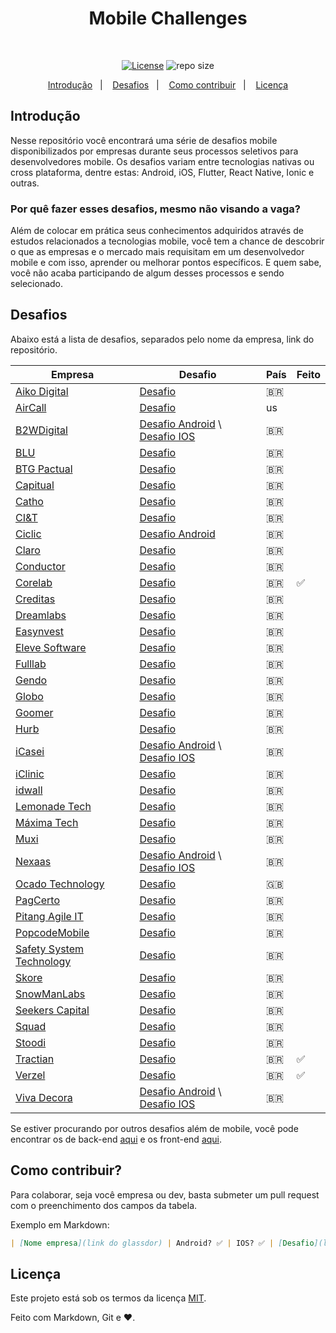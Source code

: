 <h1 align="center">Mobile Challenges</h1><br/>

<p align="center">
  <a href="https://opensource.org/licenses/MIT"><img alt="License" src="https://img.shields.io/github/license/iamageo/mobile-challenges-2022"/></a>
  <img alt="repo size" src="https://img.shields.io/github/repo-size/iamageo/mobile-challenges-2022"/>
</p>

<p align="center">
  <a href="#introdução">Introdução</a>&nbsp;&nbsp;&nbsp;|&nbsp;&nbsp;&nbsp;
  <a href="#desafios">Desafios</a>&nbsp;&nbsp;&nbsp;|&nbsp;&nbsp;&nbsp;
  <a href="#como-contribuir">Como contribuir</a>&nbsp;&nbsp;&nbsp;|&nbsp;&nbsp;&nbsp;
  <a href="#licença">Licença</a>
</p>

## Introdução

Nesse repositório você encontrará uma série de desafios mobile disponibilizados por empresas durante seus processos seletivos para desenvolvedores mobile. Os desafios variam entre tecnologias nativas ou cross plataforma, dentre estas: Android, iOS, Flutter, React Native, Ionic e outras.

### Por quê fazer esses desafios, mesmo não visando a vaga?

Além de colocar em prática seus conhecimentos adquiridos através de estudos relacionados a tecnologias mobile, você tem a chance de descobrir o que as empresas e o mercado mais requisitam em um desenvolvedor mobile e com isso, aprender ou melhorar pontos específicos. E quem sabe, você não acaba participando de algum desses processos e sendo selecionado.


## Desafios
Abaixo está a lista de desafios, separados pelo nome da empresa, link do repositório.

|    Empresa   |    Desafio    | País | Feito |
|------------- | ------------- | ------------- | ------------- |
| [Aiko Digital](https://aiko.digital/) | [Desafio](./Challenges/a/aiko/README.md)| 🇧🇷 ||
| [AirCall](https://aircall.io/) | [Desafio](./Challenges/a/aircall/README.md)| us ||
| [B2WDigital](https://www.glassdoor.com.br/Sal%C3%A1rio/B2W-Companhia-Digital-Sal%C3%A1rios-E5899878.htm) | [Desafio Android](./Challenges/b/b2wdigital/android/README.md) \ [Desafio IOS](./Challenges/b/b2wdigital/ios/README.md)| 🇧🇷 ||
| [BLU](https://blu.com.br/) | [Desafio](./Challenges/b/blu/README.md)| 🇧🇷 ||
| [BTG Pactual](https://www.glassdoor.com.br/Avalia%C3%A7%C3%B5es/BTG-Pactual-Avalia%C3%A7%C3%B5es-E411540.htm) | [Desafio](./Challenges/b/btg/README.md)| 🇧🇷 ||
| [Capitual](https://capitual.com/) | [Desafio](./Challenges/c/capitual/README.md)| 🇧🇷 ||
| [Catho](https://www.glassdoor.com.br/Avalia%C3%A7%C3%B5es/Catho-Online-Avalia%C3%A7%C3%B5es-E641546.htm) | [Desafio](./Challenges/c/catho/README.md)| 🇧🇷 ||
| [CI&T](https://www.glassdoor.com.br/Vis%C3%A3o-geral/Trabalhar-na-CI-and-T-EI_IE140265.13,21.htm) | [Desafio](./Challenges/c/cit/README.md)| 🇧🇷 ||
| [Ciclic](ciclic.com.br) | [Desafio Android](./Challenges/c/ciclic/README.md)| 🇧🇷 ||
| [Claro](https://www.glassdoor.com.br/Vis%C3%A3o-geral/Trabalhar-na-Claro-EI_IE748887.13,18.htm) | [Desafio](./Challenges/c/claro/README.md)| 🇧🇷 ||
| [Conductor](https://www.glassdoor.com.br/Avalia%C3%A7%C3%B5es/Conductor-Brazil-Avalia%C3%A7%C3%B5es-E1841076.htm) | [Desafio](./Challenges/c/conductor/README.md)| 🇧🇷 ||
| [Corelab](https://www.corelab.com.br/) | [Desafio](./Challenges/corelab/README.md)| 🇧🇷 |✅|
| [Creditas](https://www.creditas.com/) | [Desafio](./Challenges/c/creditas/README.md)| 🇧🇷 ||
| [Dreamlabs](https://dreamlabs.com.br/) | [Desafio](./Challenges/d/dreamlabs/README.md)| 🇧🇷 ||
| [Easynvest](https://www.nuinvest.com.br/) | [Desafio](./Challenges/e/easyinvest/README.md)| 🇧🇷 |
| [Eleve Software](https://elevecrm.com.br/) | [Desafio](./Challenges/e/eleveSoftware/README.md)| 🇧🇷 ||
| [Fulllab](https://www.fulllab.com.br/) | [Desafio](./Challenges/f/fulllab/README.md)| 🇧🇷 ||
| [Gendo](https://www.gendo.com.br/) | [Desafio](./Challenges//g/gendo/README.md)| 🇧🇷 ||
| [Globo](https://www.globo.com/) | [Desafio](./Challenges/g/globo/README.md)| 🇧🇷 ||
| [Goomer](https://www.glassdoor.com.br/Vis%C3%A3o-geral/Trabalhar-na-Goomer-EI_IE2756050.13,19.htm) | [Desafio](./Challenges/g/goomer/README.md)| 🇧🇷 ||
[Hurb](https://www.hurb.com/br) | [Desafio](./Challenges/h/hurb/README.md)| 🇧🇷 ||
| [iCasei](www.icasei.com.br) | [Desafio Android](./Challenges/i/icasei/README.android.md) \ [Desafio IOS](./Challenges/i/icasei/README.ios.md)| 🇧🇷 ||
| [iClinic](https://iclinic.com.br/) | [Desafio](./Challenges/i/iclinic/README.md)| 🇧🇷 ||
| [idwall](https://idwall.co/pt-BR/) | [Desafio](./Challenges/i/idwall/README.md)| 🇧🇷 ||
| [Lemonade Tech](https://www.glassdoor.com.br/Vis%C3%A3o-geral/Trabalhar-na-Lemonade-Brazil-EI_IE2685114.13,28.htm) | [Desafio](./Challenges/l/lemonadeTech/README.md)| 🇧🇷 ||
| [Máxima Tech](https://www.glassdoor.com.br/Avalia%C3%A7%C3%B5es/M%C3%A1ximaTech-Goi%C3%A2nia-Avalia%C3%A7%C3%B5es-EI_IE2448236.0,10_IL.11,18_IC2398468.htm) | [Desafio](https://github.com/talentosmaxima/Android)| 🇧🇷 ||
| [Muxi](https://www.glassdoor.com.br/Vis%C3%A3o-geral/Trabalhar-na-MUXI-EI_IE1376293.13,17.htm) | [Desafio](./Challenges/m/muxi/README.md)| 🇧🇷||
| [Nexaas](https://www.glassdoor.com.br/Avalia%C3%A7%C3%B5es/Nexaas-Avalia%C3%A7%C3%B5es-E2754455.htm) | [Desafio Android](./Challenges/n/nexaas/android/README.md) \ [Desafio IOS](./Challenges/n/nexaas/ios/README.md) |🇧🇷||
| [Ocado Technology](https://www.glassdoor.com.br/Vis%C3%A3o-geral/Trabalhar-na-Ocado-Technology-EI_IE995887.13,29.htm) | [Desafio](./Challenges/o/ocadoTechnology/README.md)| 🇬🇧 ||
| [PagCerto](https://www.glassdoor.com.br/Vis%C3%A3o-geral/Trabalhar-na-Paggcerto-EI_IE2661839.13,22.htm) | [Desafio](./Challenges/p/paggcerto/README.md)| 🇧🇷 ||
| [Pitang Agile IT](https://pitang.com/) | [Desafio](./Challenges/p/Pitang%20Agile%20IT/README.md)| 🇧🇷 ||
| [PopcodeMobile](https://www.glassdoor.com.br/Avalia%C3%A7%C3%B5es/Popcode-Mobile-Solutions-Avalia%C3%A7%C3%B5es-E2840737.htm) | [Desafio](./Challenges/p/PopcodeMobile/README.md)| 🇧🇷 ||
| [Safety System Technology](https://safetysystemtechnology.com.br/) | [Desafio](https://github.com/safetysystemtechnology/desafio-mobile)| 🇧🇷 ||
| [Skore](https://support.skore.io/l/pt) | [Desafio](./Challenges/s/Skore/README.md)| 🇧🇷 ||
| [SnowManLabs](https://snowmanlabs.com.br/) | [Desafio](./Challenges/s/SnowManLabs/README.md)| 🇧🇷 ||
| [Seekers Capital](https://www.glassdoor.com.br/Vis%C3%A3o-geral/Trabalhar-na-SEEKERS-Capital-Group-EI_IE2260850.13,34.htm) | [Desafio](./Challenges/s/Seekers%20Capital/README.md)| 🇧🇷 ||
| [Squad](https://www.glassdoor.com.br/Vis%C3%A3o-geral/Trabalhar-na-Squad-Brazil-EI_IE5388673.13,25.htm) | [Desafio](./Challenges/squad/README.md)| 🇧🇷 |
| [Stoodi](https://stoodi.com.br/) | [Desafio](./Challenges/s/stoodi/README.md)| 🇧🇷 ||
| [Tractian](https://tractian.com/) | [Desafio](./Challenges/tractian/README.md)| 🇧🇷 |✅|
| [Verzel](https://verzel.com.br/) | [Desafio](./Challenges/verzel/README.md)| 🇧🇷 |✅|
| [Viva Decora](https://www.glassdoor.com.br/Avalia%C3%A7%C3%B5es/Viva-Decora-Avalia%C3%A7%C3%B5es-E2779238.htm) | [Desafio Android](./Challenges/v/vivadecora/android/README.md) \ [Desafio IOS](./Challenges/v/vivadecora/ios/README.md)| 🇧🇷 ||


Se estiver procurando por outros desafios além de mobile, você pode encontrar os de back-end [aqui](https://github.com/CollabCodeTech/backend-challenges) e os front-end [aqui](https://github.com/felipefialho/frontend-challenges).

## Como contribuir?
Para colaborar, seja você empresa ou dev, basta submeter um pull request com o preenchimento dos campos da tabela.

Exemplo em Markdown:
```markdown
| [Nome empresa](link do glassdor) | Android? ✅ | IOS? ✅ | [Desafio](link do repositório)|
```
## Licença

Este projeto está sob os termos da licença [MIT](./LICENSE).

Feito com Markdown, Git e ❤️.

